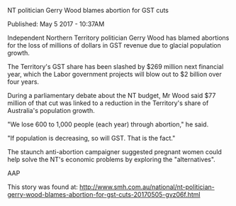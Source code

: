 NT politician Gerry Wood blames abortion for GST cuts

Published: May 5 2017 - 10:37AM

Independent Northern Territory politician Gerry Wood has blamed abortions for the loss of millions of dollars in GST revenue due to glacial population growth.

The Territory's GST share has been slashed by $269 million next financial year, which the Labor government projects will blow out to $2 billion over four years.

During a parliamentary debate about the NT budget, Mr Wood said $77 million of that cut was linked to a reduction in the Territory's share of Australia's population growth.

"We lose 600 to 1,000 people (each year) through abortion," he said.

"If population is decreasing, so will GST. That is the fact."

The staunch anti-abortion campaigner suggested pregnant women could help solve the NT's economic problems by exploring the "alternatives".

AAP 

This story was found at: http://www.smh.com.au/national/nt-politician-gerry-wood-blames-abortion-for-gst-cuts-20170505-gvz06f.html
